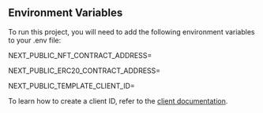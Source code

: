 ## Environment Variables

To run this project, you will need to add the following environment variables to your .env file:
 
NEXT_PUBLIC_NFT_CONTRACT_ADDRESS=

NEXT_PUBLIC_ERC20_CONTRACT_ADDRESS=

NEXT_PUBLIC_TEMPLATE_CLIENT_ID=

To learn how to create a client ID, refer to the [client documentation](https://portal.thirdweb.com/typescript/v5/client).
